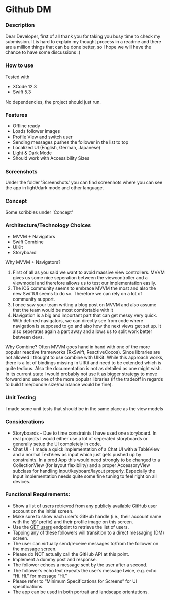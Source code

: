 # Github DM

### Description
Dear Developer, 
first of all thank you for taking you busy time to check my submission.
It is hard to explain my thought process in a readme and there are a million things that can be done better, 
so I hope we will have the chance to have some discussions :)

### How to use
Tested with
- XCode 12.3
- Swift 5.3

No dependencies, the project should just run.

### Features
- Offline ready
- Loads follower images
- Profile View and switch user
- Sending messages pushes the follower in the list to top
- Localized UI (English, German, Japanese)
- Light & Dark Mode
- Should work with Accessibility Sizes

### Screenshots
Under the folder 'Screenshots' you can find screenhots where you can see the app in light/dark mode and other language.

### Concept
Some scribbles under 'Concept'

### Architecture/Technology Choices
- MVVM + Navigators
- Swift Combine
- UIKit
- Storyboard

Why MVVM + Navigators?
1. First of all as you said we want to avoid massive view controllers. MVVM gives us some nice seperation between the viewcontroller and a viewmodel and therefore allows us to test our implementation easily.
2. The iOS community seems to embrace MVVM the most and also the new SwiftUI seems to do so. Therefore we can rely on a lot of community support.
3. I once saw your team writing a blog post on MVVM and also assume that the team would be most comfortable with it
4. Navigation is a big and important part that can get messy very quick. With defined navigators, we can directly see from code where navigation is supposed to go and also how the next views get set up.
It also seperates again a part away and allows us to split work better between devs.

Why Combine?
Often MVVM goes hand in hand with one of the more popular reactive frameworks (RxSwift, ReactiveCocoa).
Since libraries are not allowed I thought to use combine with UIKit.
While this approach works, there is a lot of bindings missing in UIKit and need to be extended which is quite tedious.
Also the documentation is not as detailed as one might wish.
In its current state I would probably not use it as bigger strategy to move forward and use one of the more popular libraries (if the tradeoff in regards to build time/bundle size/maintance would be fine).

### Unit Testing
I made some unit tests that should be in the same place as the view models

### Considerations
- Storyboards - Due to time constraints I have used one storyboard. In real projects I would either use a lot of seperated storyboards or generally setup the UI completely in code.
- Chat UI - I made a quick implementation of a Chat UI with a TableView and a normal TextView as input which just gets pushed up by constraints. In a prod App this would need strongly to be changed to a CollectionView (for layout flexibility) and a proper AccessoryView subclass for handling input/keyboard/layout properly. Especially the Input implementation needs quite some fine tuning to feel right on all devices.


### Functional Requirements:

- Show a list of users retrieved from any publicly available GitHub user account on the initial screen.
- Make sure to show each user's GitHub handle (i.e., their account name with the '@' prefix) and their profile image on this screen.
- Use the [GET users](https://developer.github.com/v3/users/#get-all-users) endpoint to retrieve the list of users.
- Tapping any of these followers will transition to a direct messaging (DM) screen.
- The user can virtually send/receive messages to/from the follower on the message screen.
- Please do NOT actually call the GitHub API at this point.
- Implement a dummy post and response.
- The follower echoes a message sent by the user after a second.
- The follower’s echo text repeats the user’s message twice, e.g. echo “Hi. Hi.” for message “Hi.”
- Please refer to “Minimum Specifications for Screens” for UI specifications.
- The app can be used in both portrait and landscape orientations.